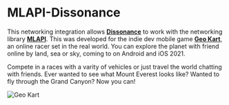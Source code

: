 # MLAPI-Dissonance

This networking integration allows **[Dissonance](https://assetstore.unity.com/packages/tools/audio/dissonance-voice-chat-70078)** to work with the networking library **[MLAPI](https://mlapi.network/)**.
This was developed for the indie dev mobile game **[Geo Kart](https://twitter.com/Escape_Electric)**, an online racer set in the real world. You can explore the planet with friend online by land, sea or sky, coming to on Android and iOS 2021.

Compete in a races with a varity of vehicles or just travel the world chatting with friends. Ever wanted to see what Mount Everest looks like? Wanted to fly through the Grand Canyon? Now you can!

![Geo Kart](https://github.com/Budtom/MLAPI-Dissonance/blob/master/Geo%20Kart%20Story%203.gif?raw=true)
